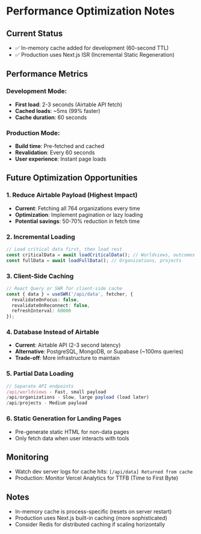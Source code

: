 # Performance Optimization Notes

## Current Status
- ✅ In-memory cache added for development (60-second TTL)
- ✅ Production uses Next.js ISR (Incremental Static Regeneration)

## Performance Metrics

### Development Mode:
- **First load**: 2-3 seconds (Airtable API fetch)
- **Cached loads**: ~5ms (99% faster)
- **Cache duration**: 60 seconds

### Production Mode:
- **Build time**: Pre-fetched and cached
- **Revalidation**: Every 60 seconds
- **User experience**: Instant page loads

## Future Optimization Opportunities

### 1. **Reduce Airtable Payload** (Highest Impact)
- **Current**: Fetching all 764 organizations every time
- **Optimization**: Implement pagination or lazy loading
- **Potential savings**: 50-70% reduction in fetch time

### 2. **Incremental Loading**
```typescript
// Load critical data first, then load rest
const criticalData = await loadCriticalData(); // Worldviews, outcomes
const fullData = await loadFullData(); // Organizations, projects
```

### 3. **Client-Side Caching**
```typescript
// React Query or SWR for client-side cache
const { data } = useSWR('/api/data', fetcher, {
  revalidateOnFocus: false,
  revalidateOnReconnect: false,
  refreshInterval: 60000
});
```

### 4. **Database Instead of Airtable**
- **Current**: Airtable API (2-3 second latency)
- **Alternative**: PostgreSQL, MongoDB, or Supabase (~100ms queries)
- **Trade-off**: More infrastructure to maintain

### 5. **Partial Data Loading**
```typescript
// Separate API endpoints
/api/worldviews - Fast, small payload
/api/organizations - Slow, large payload (load later)
/api/projects - Medium payload
```

### 6. **Static Generation for Landing Pages**
- Pre-generate static HTML for non-data pages
- Only fetch data when user interacts with tools

## Monitoring
- Watch dev server logs for cache hits: `[/api/data] Returned from cache`
- Production: Monitor Vercel Analytics for TTFB (Time to First Byte)

## Notes
- In-memory cache is process-specific (resets on server restart)
- Production uses Next.js built-in caching (more sophisticated)
- Consider Redis for distributed caching if scaling horizontally
